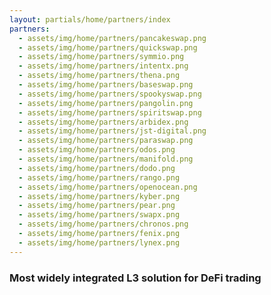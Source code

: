 ```yaml
---
layout: partials/home/partners/index
partners:
  - assets/img/home/partners/pancakeswap.png
  - assets/img/home/partners/quickswap.png
  - assets/img/home/partners/symmio.png
  - assets/img/home/partners/intentx.png
  - assets/img/home/partners/thena.png
  - assets/img/home/partners/baseswap.png
  - assets/img/home/partners/spookyswap.png
  - assets/img/home/partners/pangolin.png
  - assets/img/home/partners/spiritswap.png
  - assets/img/home/partners/arbidex.png
  - assets/img/home/partners/jst-digital.png
  - assets/img/home/partners/paraswap.png
  - assets/img/home/partners/odos.png
  - assets/img/home/partners/manifold.png
  - assets/img/home/partners/dodo.png
  - assets/img/home/partners/rango.png
  - assets/img/home/partners/openocean.png
  - assets/img/home/partners/kyber.png
  - assets/img/home/partners/pear.png
  - assets/img/home/partners/swapx.png
  - assets/img/home/partners/chronos.png
  - assets/img/home/partners/fenix.png
  - assets/img/home/partners/lynex.png
---
```


### Most widely integrated L3 solution for DeFi trading
